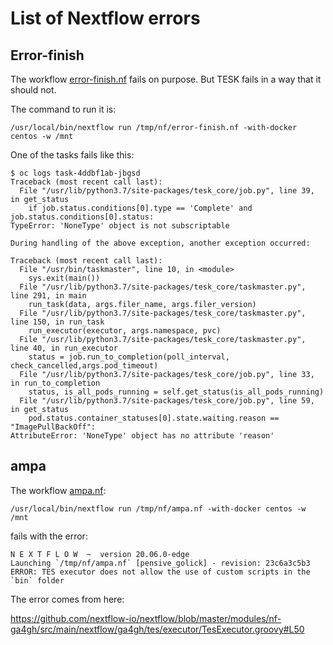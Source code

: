 # List of Nextflow errors

## Error-finish

The workflow [error-finish.nf](https://github.com/nextflow-io/nextflow/blob/master/tests/error-finish.nf) fails on purpose. But TESK fails in a way that it should not.

The command to run it is:

```
/usr/local/bin/nextflow run /tmp/nf/error-finish.nf -with-docker centos -w /mnt
```

One of the tasks fails like this:

```
$ oc logs task-4ddbf1ab-jbgsd                  
Traceback (most recent call last):
  File "/usr/lib/python3.7/site-packages/tesk_core/job.py", line 39, in get_status
    if job.status.conditions[0].type == 'Complete' and job.status.conditions[0].status:
TypeError: 'NoneType' object is not subscriptable

During handling of the above exception, another exception occurred:

Traceback (most recent call last):
  File "/usr/bin/taskmaster", line 10, in <module>
    sys.exit(main())
  File "/usr/lib/python3.7/site-packages/tesk_core/taskmaster.py", line 291, in main
    run_task(data, args.filer_name, args.filer_version)
  File "/usr/lib/python3.7/site-packages/tesk_core/taskmaster.py", line 150, in run_task
    run_executor(executor, args.namespace, pvc)
  File "/usr/lib/python3.7/site-packages/tesk_core/taskmaster.py", line 40, in run_executor
    status = job.run_to_completion(poll_interval, check_cancelled,args.pod_timeout)
  File "/usr/lib/python3.7/site-packages/tesk_core/job.py", line 33, in run_to_completion
    status, is_all_pods_running = self.get_status(is_all_pods_running)
  File "/usr/lib/python3.7/site-packages/tesk_core/job.py", line 59, in get_status
    pod.status.container_statuses[0].state.waiting.reason == "ImagePullBackOff":
AttributeError: 'NoneType' object has no attribute 'reason'

```

## ampa

The workflow [ampa.nf](https://github.com/nextflow-io/nextflow/blob/master/tests/ampa.nf):
```
/usr/local/bin/nextflow run /tmp/nf/ampa.nf -with-docker centos -w /mnt
```

fails with the error:

```
N E X T F L O W  ~  version 20.06.0-edge
Launching `/tmp/nf/ampa.nf` [pensive_golick] - revision: 23c6a3c5b3
ERROR: TES executor does not allow the use of custom scripts in the `bin` folder
```

The error comes from here:

<https://github.com/nextflow-io/nextflow/blob/master/modules/nf-ga4gh/src/main/nextflow/ga4gh/tes/executor/TesExecutor.groovy#L50>
